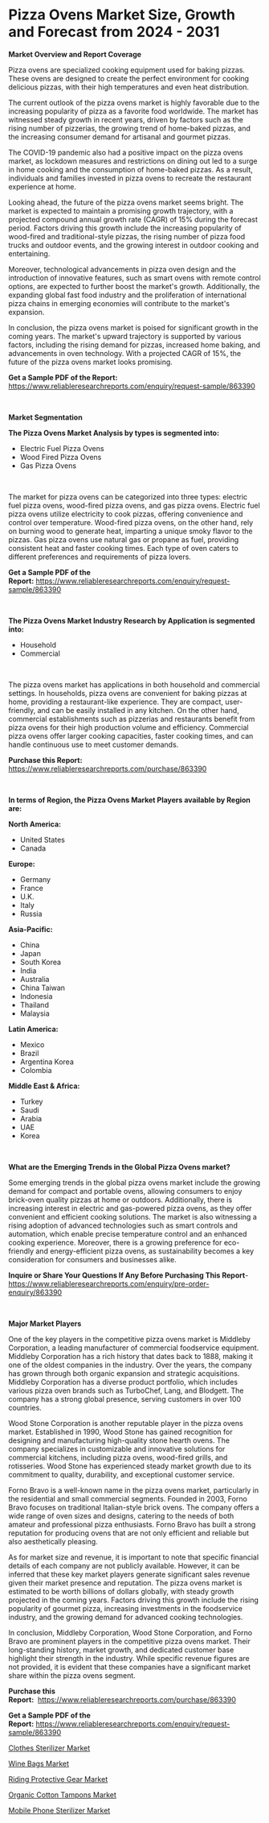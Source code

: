 <p><h1>Pizza Ovens Market Size, Growth and Forecast from 2024 - 2031</h1></p><p><strong>Market Overview and Report Coverage</strong></p>
<p><p>Pizza ovens are specialized cooking equipment used for baking pizzas. These ovens are designed to create the perfect environment for cooking delicious pizzas, with their high temperatures and even heat distribution.</p><p>The current outlook of the pizza ovens market is highly favorable due to the increasing popularity of pizza as a favorite food worldwide. The market has witnessed steady growth in recent years, driven by factors such as the rising number of pizzerias, the growing trend of home-baked pizzas, and the increasing consumer demand for artisanal and gourmet pizzas.</p><p>The COVID-19 pandemic also had a positive impact on the pizza ovens market, as lockdown measures and restrictions on dining out led to a surge in home cooking and the consumption of home-baked pizzas. As a result, individuals and families invested in pizza ovens to recreate the restaurant experience at home.</p><p>Looking ahead, the future of the pizza ovens market seems bright. The market is expected to maintain a promising growth trajectory, with a projected compound annual growth rate (CAGR) of 15% during the forecast period. Factors driving this growth include the increasing popularity of wood-fired and traditional-style pizzas, the rising number of pizza food trucks and outdoor events, and the growing interest in outdoor cooking and entertaining.</p><p>Moreover, technological advancements in pizza oven design and the introduction of innovative features, such as smart ovens with remote control options, are expected to further boost the market's growth. Additionally, the expanding global fast food industry and the proliferation of international pizza chains in emerging economies will contribute to the market's expansion.</p><p>In conclusion, the pizza ovens market is poised for significant growth in the coming years. The market's upward trajectory is supported by various factors, including the rising demand for pizzas, increased home baking, and advancements in oven technology. With a projected CAGR of 15%, the future of the pizza ovens market looks promising.</p></p>
<p><strong>Get a Sample PDF of the Report:</strong> <a href="https://www.reliableresearchreports.com/enquiry/request-sample/863390">https://www.reliableresearchreports.com/enquiry/request-sample/863390</a></p>
<p>&nbsp;</p>
<p><strong>Market Segmentation</strong></p>
<p><strong>The Pizza Ovens Market Analysis by types is segmented into:</strong></p>
<p><ul><li>Electric Fuel Pizza Ovens</li><li>Wood Fired Pizza Ovens</li><li>Gas Pizza Ovens</li></ul></p>
<p>&nbsp;</p>
<p><p>The market for pizza ovens can be categorized into three types: electric fuel pizza ovens, wood-fired pizza ovens, and gas pizza ovens. Electric fuel pizza ovens utilize electricity to cook pizzas, offering convenience and control over temperature. Wood-fired pizza ovens, on the other hand, rely on burning wood to generate heat, imparting a unique smoky flavor to the pizzas. Gas pizza ovens use natural gas or propane as fuel, providing consistent heat and faster cooking times. Each type of oven caters to different preferences and requirements of pizza lovers.</p></p>
<p><strong>Get a Sample PDF of the Report:</strong>&nbsp;<a href="https://www.reliableresearchreports.com/enquiry/request-sample/863390">https://www.reliableresearchreports.com/enquiry/request-sample/863390</a></p>
<p>&nbsp;</p>
<p><strong>The Pizza Ovens Market Industry Research by Application is segmented into:</strong></p>
<p><ul><li>Household</li><li>Commercial</li></ul></p>
<p>&nbsp;</p>
<p><p>The pizza ovens market has applications in both household and commercial settings. In households, pizza ovens are convenient for baking pizzas at home, providing a restaurant-like experience. They are compact, user-friendly, and can be easily installed in any kitchen. On the other hand, commercial establishments such as pizzerias and restaurants benefit from pizza ovens for their high production volume and efficiency. Commercial pizza ovens offer larger cooking capacities, faster cooking times, and can handle continuous use to meet customer demands.</p></p>
<p><strong>Purchase this Report:</strong>&nbsp; <a href="https://www.reliableresearchreports.com/purchase/863390">https://www.reliableresearchreports.com/purchase/863390</a></p>
<p>&nbsp;</p>
<p><strong>In terms of Region, the Pizza Ovens Market Players available by Region are:</strong></p>
<p>
    <p> <strong> North America: </strong>
        <ul>
            <li>United States</li>
            <li>Canada</li>
        </ul>
        </p> 
    <p> <strong> Europe: </strong>
        <ul>
            <li>Germany</li>
            <li>France</li>
            <li>U.K.</li>
            <li>Italy</li>
            <li>Russia</li>
        </ul>
        </p> 
    <p> <strong> Asia-Pacific: </strong>
        <ul>
            <li>China</li>
            <li>Japan</li>
            <li>South Korea</li>
            <li>India</li>
            <li>Australia</li>
            <li>China Taiwan</li>
            <li>Indonesia</li>
            <li>Thailand</li>
            <li>Malaysia</li>
        </ul>
        </p> 
    <p> <strong> Latin America: </strong>
        <ul>
            <li>Mexico</li>
            <li>Brazil</li>
            <li>Argentina Korea</li>
            <li>Colombia</li>
        </ul>
        </p> 
    <p> <strong> Middle East & Africa: </strong>
        <ul>
            <li>Turkey</li>
            <li>Saudi</li>
            <li>Arabia</li>
            <li>UAE</li>
            <li>Korea</li>
        </ul>
    </p>
    </p>
<p>&nbsp;</p>
<p><strong>What are the Emerging Trends in the Global Pizza Ovens market?</strong></p>
<p><p>Some emerging trends in the global pizza ovens market include the growing demand for compact and portable ovens, allowing consumers to enjoy brick-oven quality pizzas at home or outdoors. Additionally, there is increasing interest in electric and gas-powered pizza ovens, as they offer convenient and efficient cooking solutions. The market is also witnessing a rising adoption of advanced technologies such as smart controls and automation, which enable precise temperature control and an enhanced cooking experience. Moreover, there is a growing preference for eco-friendly and energy-efficient pizza ovens, as sustainability becomes a key consideration for consumers and businesses alike.</p></p>
<p><strong>Inquire or Share Your Questions If Any Before Purchasing This Report</strong>- <a href="https://www.reliableresearchreports.com/enquiry/pre-order-enquiry/863390">https://www.reliableresearchreports.com/enquiry/pre-order-enquiry/863390</a></p>
<p>&nbsp;</p>
<p><strong>Major Market Players</strong></p>
<p><p>One of the key players in the competitive pizza ovens market is Middleby Corporation, a leading manufacturer of commercial foodservice equipment. Middleby Corporation has a rich history that dates back to 1888, making it one of the oldest companies in the industry. Over the years, the company has grown through both organic expansion and strategic acquisitions. Middleby Corporation has a diverse product portfolio, which includes various pizza oven brands such as TurboChef, Lang, and Blodgett. The company has a strong global presence, serving customers in over 100 countries.</p><p>Wood Stone Corporation is another reputable player in the pizza ovens market. Established in 1990, Wood Stone has gained recognition for designing and manufacturing high-quality stone hearth ovens. The company specializes in customizable and innovative solutions for commercial kitchens, including pizza ovens, wood-fired grills, and rotisseries. Wood Stone has experienced steady market growth due to its commitment to quality, durability, and exceptional customer service.</p><p>Forno Bravo is a well-known name in the pizza ovens market, particularly in the residential and small commercial segments. Founded in 2003, Forno Bravo focuses on traditional Italian-style brick ovens. The company offers a wide range of oven sizes and designs, catering to the needs of both amateur and professional pizza enthusiasts. Forno Bravo has built a strong reputation for producing ovens that are not only efficient and reliable but also aesthetically pleasing.</p><p>As for market size and revenue, it is important to note that specific financial details of each company are not publicly available. However, it can be inferred that these key market players generate significant sales revenue given their market presence and reputation. The pizza ovens market is estimated to be worth billions of dollars globally, with steady growth projected in the coming years. Factors driving this growth include the rising popularity of gourmet pizza, increasing investments in the foodservice industry, and the growing demand for advanced cooking technologies.</p><p>In conclusion, Middleby Corporation, Wood Stone Corporation, and Forno Bravo are prominent players in the competitive pizza ovens market. Their long-standing history, market growth, and dedicated customer base highlight their strength in the industry. While specific revenue figures are not provided, it is evident that these companies have a significant market share within the pizza ovens segment.</p></p>
<p><strong>Purchase this Report:</strong>&nbsp;&nbsp;<a href="https://www.reliableresearchreports.com/purchase/863390">https://www.reliableresearchreports.com/purchase/863390</a></p>
<p></p>
<p><strong>Get a Sample PDF of the Report:</strong>&nbsp;<a href="https://www.reliableresearchreports.com/enquiry/request-sample/863390">https://www.reliableresearchreports.com/enquiry/request-sample/863390</a></p>
<p><p><a href="https://github.com/luckyshygirl/Market-Research-Report-List-2/blob/main/clothes-sterilizer-market.md">Clothes Sterilizer Market</a></p><p><a href="https://github.com/gulaimolin/Market-Research-Report-List-2/blob/main/wine-bags-market.md">Wine Bags Market</a></p><p><a href="https://github.com/gdfhhhj/Market-Research-Report-List-2/blob/main/riding-protective-gear-market.md">Riding Protective Gear Market</a></p><p><a href="https://github.com/ruslanpoljakovrd177/Market-Research-Report-List-2/blob/main/organic-cotton-tampons-market.md">Organic Cotton Tampons Market</a></p><p><a href="https://github.com/vimar16th/Market-Research-Report-List-2/blob/main/mobile-phone-sterilizer-market.md">Mobile Phone Sterilizer Market</a></p></p>